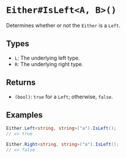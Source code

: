# `Either#IsLeft<A, B>()`

Determines whether or not the `Either` is a `Left`.

## Types

* `L`: The underlying left type.
* `R`: The underlying right type.

## Returns

* `(bool)`: `true` for a `Left`; otherwise, `false`.

## Examples

```csharp
Either.Left<string, string>("a").IsLeft();
// => true

Either.Right<string, string>("a").IsLeft();
// => false
```
